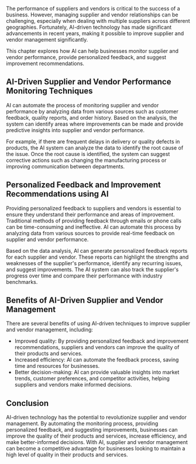 
The performance of suppliers and vendors is critical to the success of a business. However, managing supplier and vendor relationships can be challenging, especially when dealing with multiple suppliers across different geographies. Fortunately, AI-driven technology has made significant advancements in recent years, making it possible to improve supplier and vendor management significantly.

This chapter explores how AI can help businesses monitor supplier and vendor performance, provide personalized feedback, and suggest improvement recommendations.

AI-Driven Supplier and Vendor Performance Monitoring Techniques
---------------------------------------------------------------

AI can automate the process of monitoring supplier and vendor performance by analyzing data from various sources such as customer feedback, quality reports, and order history. Based on the analysis, the system can identify areas where improvements can be made and provide predictive insights into supplier and vendor performance.

For example, if there are frequent delays in delivery or quality defects in products, the AI system can analyze the data to identify the root cause of the issue. Once the root cause is identified, the system can suggest corrective actions such as changing the manufacturing process or improving communication between departments.

Personalized Feedback and Improvement Recommendations using AI
--------------------------------------------------------------

Providing personalized feedback to suppliers and vendors is essential to ensure they understand their performance and areas of improvement. Traditional methods of providing feedback through emails or phone calls can be time-consuming and ineffective. AI can automate this process by analyzing data from various sources to provide real-time feedback on supplier and vendor performance.

Based on the data analysis, AI can generate personalized feedback reports for each supplier and vendor. These reports can highlight the strengths and weaknesses of the supplier's performance, identify any recurring issues, and suggest improvements. The AI system can also track the supplier's progress over time and compare their performance with industry benchmarks.

Benefits of AI-Driven Supplier and Vendor Management
----------------------------------------------------

There are several benefits of using AI-driven techniques to improve supplier and vendor management, including:

* Improved quality: By providing personalized feedback and improvement recommendations, suppliers and vendors can improve the quality of their products and services.
* Increased efficiency: AI can automate the feedback process, saving time and resources for businesses.
* Better decision-making: AI can provide valuable insights into market trends, customer preferences, and competitor activities, helping suppliers and vendors make informed decisions.

Conclusion
----------

AI-driven technology has the potential to revolutionize supplier and vendor management. By automating the monitoring process, providing personalized feedback, and suggesting improvements, businesses can improve the quality of their products and services, increase efficiency, and make better-informed decisions. With AI, supplier and vendor management can become a competitive advantage for businesses looking to maintain a high level of quality in their products and services.
